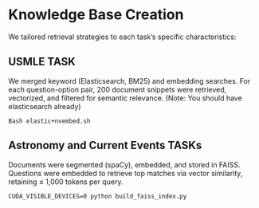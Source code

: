 # Knowledge Base Creation
We tailored retrieval strategies to each task’s specific characteristics:
## USMLE TASK
We merged keyword (Elasticsearch, BM25) and embedding searches. For each question-option pair, 200 document snippets were retrieved, vectorized, and filtered for semantic relevance.
(Note: You should have elasticsearch already)
```
Bash elastic+nvembed.sh
```
## Astronomy and Current Events TASKs
Documents were segmented (spaCy), embedded, and stored in FAISS. Questions were embedded to retrieve top matches via vector similarity, retaining $\leq$ 1,000 tokens per query.
```
CUDA_VISIBLE_DEVICES=0 python build_faiss_index.py
```